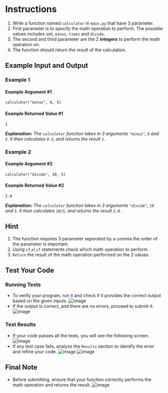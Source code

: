 # Instructions
1. Write a function named `calculator` in `main.py` that have 3 parameter.
2. First parameter is to specify the math operation to perform. The possible values includes `add`, `minus`, `times` and `divide`.
3. The second and third parameter are the 2 **integers** to perform the math operation on.
4. The function should return the result of the calculation.

## Example Input and Output

### Example 1
#### Example Argument #1
```plaintext
calculator("minus", 6, 5)
```
#### Example Returned Value #1
```plaintext
1
```
_**Explanation:** The `calculator` function takes in 3 arguments `"minus"`, `6` and `5`. It then calculates `6-5`, and returns the result `1`._

### Example 2
#### Example Argument #2
```plaintext
calculator("divide", 10, 5)
```
#### Example Returned Value #2
```plaintext
2.0
```
_**Explanation:** The `calculator` function takes in 3 arguments `"divide"`, `10` and `5`. It then calculates `10/5`, and returns the result `2.0`._

## Hint
1. The function requires 3 parameter seperated by a comma the order of the parameter is important.
2. Using `if`,`elif` statements check which math operation to perform.
3. `Return` the result of the math operation performed on the 2 values.

## Test Your Code
### Running Tests
- To verify your program, run it and check if it provides the correct output based on the given inputs.
   ![image](tests_tools.png)
- If the output is correct, and there are no errors, proceed to submit it.
   ![image](submit.png)

### Test Results
- If your code passes all the tests, you will see the following screen.
   ![image](pass.png)
- If any test case fails, analyze the `Results` section to identify the error and refine your code.
   ![image](fail_tests.png)
   ![image](results.png)

## Final Note
- Before submitting, ensure that your function correctly performs the math operation and returns the result.
   ![image](submit.png)
